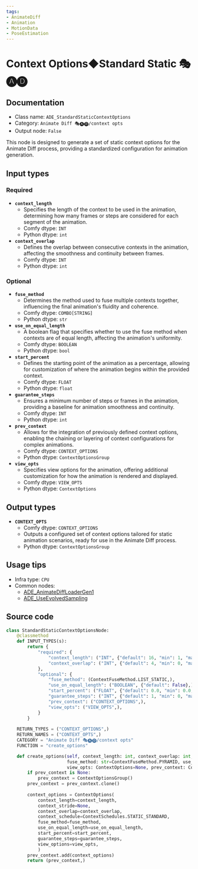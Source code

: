 ```yaml
---
tags:
- AnimateDiff
- Animation
- MotionData
- PoseEstimation
---
```


# Context Options◆Standard Static 🎭🅐🅓
## Documentation
- Class name: `ADE_StandardStaticContextOptions`
- Category: `Animate Diff 🎭🅐🅓/context opts`
- Output node: `False`

This node is designed to generate a set of static context options for the Animate Diff process, providing a standardized configuration for animation generation.
## Input types
### Required
- **`context_length`**
    - Specifies the length of the context to be used in the animation, determining how many frames or steps are considered for each segment of the animation.
    - Comfy dtype: `INT`
    - Python dtype: `int`
- **`context_overlap`**
    - Defines the overlap between consecutive contexts in the animation, affecting the smoothness and continuity between frames.
    - Comfy dtype: `INT`
    - Python dtype: `int`
### Optional
- **`fuse_method`**
    - Determines the method used to fuse multiple contexts together, influencing the final animation's fluidity and coherence.
    - Comfy dtype: `COMBO[STRING]`
    - Python dtype: `str`
- **`use_on_equal_length`**
    - A boolean flag that specifies whether to use the fuse method when contexts are of equal length, affecting the animation's uniformity.
    - Comfy dtype: `BOOLEAN`
    - Python dtype: `bool`
- **`start_percent`**
    - Defines the starting point of the animation as a percentage, allowing for customization of where the animation begins within the provided context.
    - Comfy dtype: `FLOAT`
    - Python dtype: `float`
- **`guarantee_steps`**
    - Ensures a minimum number of steps or frames in the animation, providing a baseline for animation smoothness and continuity.
    - Comfy dtype: `INT`
    - Python dtype: `int`
- **`prev_context`**
    - Allows for the integration of previously defined context options, enabling the chaining or layering of context configurations for complex animations.
    - Comfy dtype: `CONTEXT_OPTIONS`
    - Python dtype: `ContextOptionsGroup`
- **`view_opts`**
    - Specifies view options for the animation, offering additional customization for how the animation is rendered and displayed.
    - Comfy dtype: `VIEW_OPTS`
    - Python dtype: `ContextOptions`
## Output types
- **`CONTEXT_OPTS`**
    - Comfy dtype: `CONTEXT_OPTIONS`
    - Outputs a configured set of context options tailored for static animation scenarios, ready for use in the Animate Diff process.
    - Python dtype: `ContextOptionsGroup`
## Usage tips
- Infra type: `CPU`
- Common nodes:
    - [ADE_AnimateDiffLoaderGen1](../../ComfyUI-AnimateDiff-Evolved/Nodes/ADE_AnimateDiffLoaderGen1.md)
    - [ADE_UseEvolvedSampling](../../ComfyUI-AnimateDiff-Evolved/Nodes/ADE_UseEvolvedSampling.md)



## Source code
```python
class StandardStaticContextOptionsNode:
    @classmethod
    def INPUT_TYPES(s):
        return {
            "required": {
                "context_length": ("INT", {"default": 16, "min": 1, "max": LENGTH_MAX}),
                "context_overlap": ("INT", {"default": 4, "min": 0, "max": OVERLAP_MAX}),
            },
            "optional": {
                "fuse_method": (ContextFuseMethod.LIST_STATIC,),
                "use_on_equal_length": ("BOOLEAN", {"default": False},),
                "start_percent": ("FLOAT", {"default": 0.0, "min": 0.0, "max": 1.0, "step": 0.001}),
                "guarantee_steps": ("INT", {"default": 1, "min": 0, "max": BIGMAX}),
                "prev_context": ("CONTEXT_OPTIONS",),
                "view_opts": ("VIEW_OPTS",),
            }
        }
    
    RETURN_TYPES = ("CONTEXT_OPTIONS",)
    RETURN_NAMES = ("CONTEXT_OPTS",)
    CATEGORY = "Animate Diff 🎭🅐🅓/context opts"
    FUNCTION = "create_options"

    def create_options(self, context_length: int, context_overlap: int,
                       fuse_method: str=ContextFuseMethod.PYRAMID, use_on_equal_length=False, start_percent: float=0.0, guarantee_steps: int=1,
                       view_opts: ContextOptions=None, prev_context: ContextOptionsGroup=None):
        if prev_context is None:
            prev_context = ContextOptionsGroup()
        prev_context = prev_context.clone()
        
        context_options = ContextOptions(
            context_length=context_length,
            context_stride=None,
            context_overlap=context_overlap,
            context_schedule=ContextSchedules.STATIC_STANDARD,
            fuse_method=fuse_method,
            use_on_equal_length=use_on_equal_length,
            start_percent=start_percent,
            guarantee_steps=guarantee_steps,
            view_options=view_opts,
            )
        prev_context.add(context_options)
        return (prev_context,)

```
